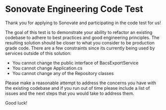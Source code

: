 # Sonovate Engineering Code Test

Thank you for applying to Sonovate and participating in the code test for us! 

The goal of this test is to demonstrate your ability to refactor an existing codebase to adhere to best practices
and good engineering principles. The resulting solution should be closer to what you consider to be production 
grade code. There are a few constraints since its currently being used by services outside of this solution:

* You cannot change the public interface of BacsExportService
* You cannot change Application.cs
* You cannot change any of the Repository classes

Please make a reasonable attempt to address the concerns you have with the existing codebase and if you run
out of time please include a list of issues and the next steps that you would take to address them.

Good luck!
